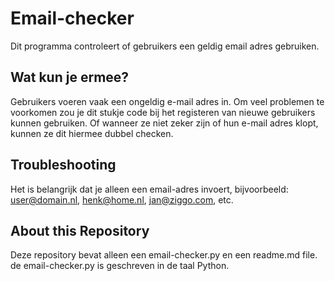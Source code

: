 # Email-checker
Dit programma controleert of gebruikers een geldig email adres gebruiken. 

## Wat kun je ermee?
Gebruikers voeren vaak een ongeldig e-mail adres in. Om veel problemen te voorkomen zou je dit stukje code bij het registeren van nieuwe gebruikers kunnen gebruiken.  Of wanneer ze niet zeker zijn of hun e-mail adres klopt, kunnen ze dit hiermee dubbel checken. 

## Troubleshooting 
Het is belangrijk dat je alleen een email-adres invoert, bijvoorbeeld: user@domain.nl, henk@home.nl, jan@ziggo.com, etc. 

## About this Repository 
Deze repository bevat alleen een email-checker.py en een readme.md file. de email-checker.py is geschreven in de taal Python. 